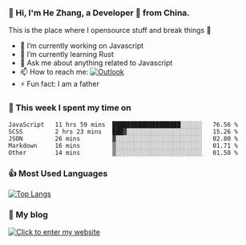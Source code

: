 ### 👋 Hi, I'm He Zhang, a Developer 🚀 from China.

This is the place where I opensource stuff and break things :rofl:

- 🔭  I’m currently working on Javascript
- 🌱  I’m currently learning Rust
- 💬  Ask me about anything related to Javascript
- 📫  How to reach me: [![Outlook](https://img.shields.io/badge/-Outlook-0078D4?style=flat&logo=Microsoft-Outlook&logoColor=white)](mailto:zhanghecool@outlook.com)
- ⚡  Fun fact: I am a father

### 💪 This week I spent my time on 
<!--START_SECTION:waka-->
```text
JavaScript   11 hrs 59 mins  ███████████████████░░░░░░   76.56 % 
SCSS         2 hrs 23 mins   ███▓░░░░░░░░░░░░░░░░░░░░░   15.26 % 
JSON         26 mins         ▓░░░░░░░░░░░░░░░░░░░░░░░░   02.80 % 
Markdown     16 mins         ▒░░░░░░░░░░░░░░░░░░░░░░░░   01.71 % 
Other        14 mins         ▒░░░░░░░░░░░░░░░░░░░░░░░░   01.50 % 
```
<!--END_SECTION:waka-->

### 👍 Most Used Languages
[![Top Langs](https://github-readme-stats.vercel.app/api/top-langs/?username=zhanghecool&layout=compact)](https://zhanghe.cool)

### 🌈 My blog 
[![Click to enter my website](https://cdn.jsdelivr.net/gh/zhanghecool/assets/images/gif/zhanghecools.gif)](https://zhanghe.cool)
